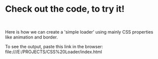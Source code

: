 # Check out the code, to try it!
<br>

Here is how we can create a 'simple loader' using mainly CSS properties like animation and border.

To see the output, paste this link in the browser:
file:///E:/PROJECTS/CSS%20Loader/index.html


